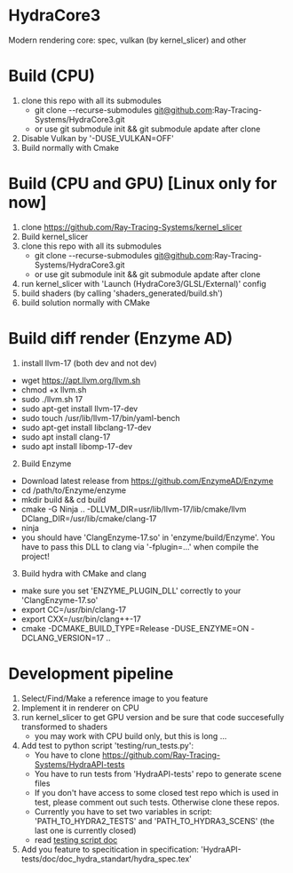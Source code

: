 # HydraCore3
Modern rendering core: spec, vulkan (by kernel_slicer) and other

# Build (CPU)
1) clone this repo with all its submodules
   * git clone --recurse-submodules git@github.com:Ray-Tracing-Systems/HydraCore3.git
   * or use git submodule init && git submodule apdate after clone
2) Disable Vulkan by '-DUSE_VULKAN=OFF'
3) Build normally with Cmake 

# Build (CPU and GPU) [Linux only for now]
1) clone https://github.com/Ray-Tracing-Systems/kernel_slicer
2) Build kernel_slicer
3) clone this repo with all its submodules
   * git clone --recurse-submodules git@github.com:Ray-Tracing-Systems/HydraCore3.git
   * or use git submodule init && git submodule apdate after clone
4) run kernel_slicer with 'Launch (HydraCore3/GLSL/External)' config
5) build shaders (by calling 'shaders_generated/build.sh')
6) build solution normally with CMake

# Build diff render (Enzyme AD)

1. install llvm-17 (both dev and not dev)
 * wget https://apt.llvm.org/llvm.sh
 * chmod +x llvm.sh
 * sudo ./llvm.sh 17
 * sudo apt-get install llvm-17-dev
 * sudo touch /usr/lib/llvm-17/bin/yaml-bench 
 * sudo apt-get install libclang-17-dev 
 * sudo apt install clang-17
 * sudo apt install libomp-17-dev

2. Build Enzyme 
 * Download latest release from https://github.com/EnzymeAD/Enzyme
 * cd /path/to/Enzyme/enzyme
 * mkdir build && cd build
 * cmake -G Ninja .. -DLLVM_DIR=usr/lib/llvm-17/lib/cmake/llvm DClang_DIR=/usr/lib/cmake/clang-17
 * ninja
 * you should have 'ClangEnzyme-17.so' in 'enzyme/build/Enzyme'. You have to pass this DLL to clang via '-fplugin=...' when compile the project!

3. Build hydra with CMake and clang
 * make sure you set 'ENZYME_PLUGIN_DLL' correctly to your 'ClangEnzyme-17.so'
 * export CC=/usr/bin/clang-17
 * export CXX=/usr/bin/clang++-17
 * cmake -DCMAKE_BUILD_TYPE=Release -DUSE_ENZYME=ON -DCLANG_VERSION=17 .. 

# Development pipeline
1) Select/Find/Make a reference image to you feature
2) Implement it in renderer on CPU
3) run kernel_slicer to get GPU version and be sure that code succesefully transformed to shaders
   * you may work with CPU build only, but this is long ...  
4) Add test to python script 'testing/run_tests.py':
   * You have to clone https://github.com/Ray-Tracing-Systems/HydraAPI-tests
   * You have to run tests from 'HydraAPI-tests' repo to generate scene files
   * If you don't have access to some closed test repo which is used in test, please comment out such tests. Otherwise clone these repos.
   * Currently you have to set two variables in script: 'PATH_TO_HYDRA2_TESTS' and 'PATH_TO_HYDRA3_SCENS' (the last one is currently closed)
   * read [testing script doc](testing/testing_doc.md)
5) Add you feature to specitication in specification: 'HydraAPI-tests/doc/doc_hydra_standart/hydra_spec.tex' 

